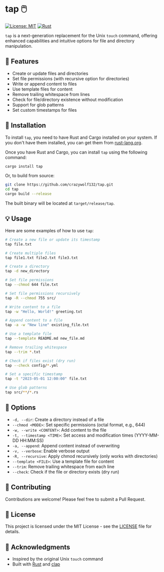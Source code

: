 # tap 🖱️

[![License: MIT](https://img.shields.io/badge/License-MIT-yellow.svg)](https://opensource.org/licenses/MIT)
[![Rust](https://img.shields.io/badge/rust-1.80%2B-blue.svg)](https://www.rust-lang.org)

`tap` is a next-generation replacement for the Unix `touch` command, offering enhanced capabilities and intuitive options for file and directory manipulation.

## 🌟 Features

- Create or update files and directories
- Set file permissions (with recursive option for directories)
- Write or append content to files
- Use template files for content
- Remove trailing whitespace from lines
- Check for file/directory existence without modification
- Support for glob patterns
- Set custom timestamps for files

## 🚀 Installation

To install `tap`, you need to have Rust and Cargo installed on your system. If you don't have them installed, you can get them from [rust-lang.org](https://www.rust-lang.org/tools/install).

Once you have Rust and Cargo, you can install `tap` using the following command:

```bash
cargo install tap
```

Or, to build from source:

```bash
git clone https://github.com/crazywolf132/tap.git
cd tap
cargo build --release
```

The built binary will be located at `target/release/tap`.

## 💡 Usage

Here are some examples of how to use `tap`:

```bash
# Create a new file or update its timestamp
tap file.txt

# Create multiple files
tap file1.txt file2.txt file3.txt

# Create a directory
tap -d new_directory

# Set file permissions
tap --chmod 644 file.txt

# Set file permissions recursively
tap -R --chmod 755 src/

# Write content to a file
tap -w "Hello, World!" greeting.txt

# Append content to a file
tap -a -w "New line" existing_file.txt

# Use a template file
tap --template README.md new_file.md

# Remove trailing whitespace
tap --trim *.txt

# Check if files exist (dry run)
tap --check config/*.yml

# Set a specific timestamp
tap -t "2023-05-01 12:00:00" file.txt

# Use glob patterns
tap src/**/*.rs
```

## 🔧 Options

- `-d, --dir`: Create a directory instead of a file
- `--chmod <MODE>`: Set specific permissions (octal format, e.g., 644)
- `-w, --write <CONTENT>`: Add content to the file
- `-t, --timestamp <TIME>`: Set access and modification times (YYYY-MM-DD HH:MM:SS)
- `-a, --append`: Append content instead of overwriting
- `-v, --verbose`: Enable verbose output
- `-R, --recursive`: Apply chmod recursively (only works with directories)
- `--template <FILE>`: Use a template file for content
- `--trim`: Remove trailing whitespace from each line
- `--check`: Check if the file or directory exists (dry run)

## 🤝 Contributing

Contributions are welcome! Please feel free to submit a Pull Request.

## 📄 License

This project is licensed under the MIT License - see the [LICENSE](LICENSE) file for details.

## 🙏 Acknowledgments

- Inspired by the original Unix `touch` command
- Built with [Rust](https://www.rust-lang.org/) and [clap](https://github.com/clap-rs/clap)